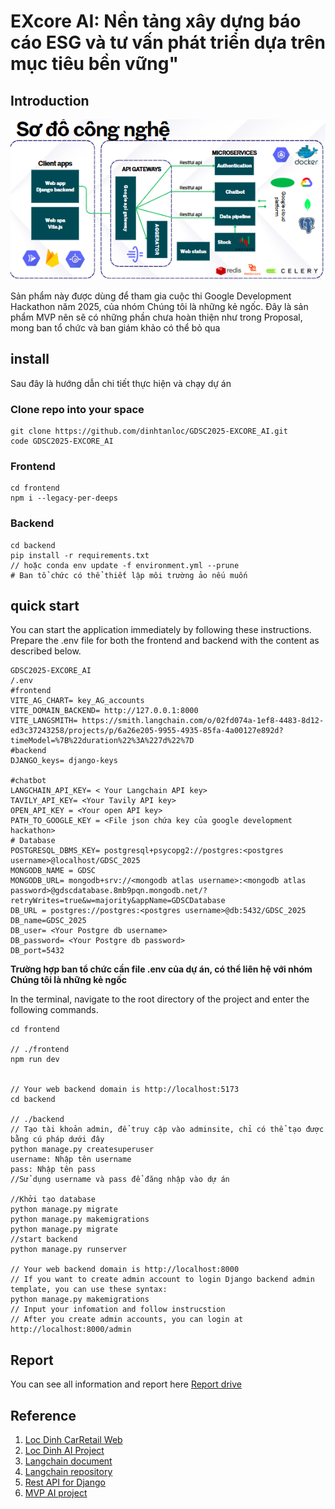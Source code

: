 # EXcore AI: Nền tảng xây dựng báo cáo ESG và tư vấn phát triển dựa trên mục tiêu bền vững"
## Introduction
![The project's web diagram and accompanying technologies.](images/project.png)

Sản phẩm này được dùng để tham gia cuộc thi Google Development Hackathon năm 2025, của nhóm Chúng tôi là những kẻ ngốc. Đây là sản phẩm MVP nên sẽ có những phần chưa hoàn thiện như trong Proposal, mong ban tổ chức và ban giám khảo có thể bỏ qua
## install
Sau đây là hướng dẫn chi tiết thực hiện và chạy dự án
### Clone repo into your space
```
git clone https://github.com/dinhtanloc/GDSC2025-EXCORE_AI.git
code GDSC2025-EXCORE_AI

```
### Frontend
```
cd frontend
npm i --legacy-per-deeps
```

### Backend
```
cd backend
pip install -r requirements.txt 
// hoặc conda env update -f environment.yml --prune
# Ban tổ chức có thể thiết lập môi trường ảo nếu muốn

```

## quick start
You can start the application immediately by following these instructions.
Prepare the .env file for both the frontend and backend with the content as described below.
```
GDSC2025-EXCORE_AI
/.env
#frontend
VITE_AG_CHART= key_AG_accounts
VITE_DOMAIN_BACKEND= http://127.0.0.1:8000
VITE_LANGSMITH= https://smith.langchain.com/o/02fd074a-1ef8-4483-8d12-ed3c37243258/projects/p/6a26e205-9955-4935-85fa-4a00127e892d?timeModel=%7B%22duration%22%3A%227d%22%7D
#backend
DJANGO_keys= django-keys

#chatbot
LANGCHAIN_API_KEY= < Your Langchain API key>
TAVILY_API_KEY= <Your Tavily API key>
OPEN_API_KEY = <Your open API key>
PATH_TO_GOOGLE_KEY = <File json chứa key của google development hackathon>
# Database
POSTGRESQL_DBMS_KEY= postgresql+psycopg2://postgres:<postgres username>@localhost/GDSC_2025
MONGODB_NAME = GDSC
MONGODB_URL= mongodb+srv://<mongodb atlas username>:<mongodb atlas password>@gdscdatabase.8mb9pqn.mongodb.net/?retryWrites=true&w=majority&appName=GDSCDatabase
DB_URL = postgres://postgres:<postgres username>@db:5432/GDSC_2025
DB_name=GDSC_2025
DB_user= <Your Postgre db username>
DB_password= <Your Postgre db password>
DB_port=5432

```
**Trường hợp ban tổ chức cần file .env của dự án, có thể liên hệ với nhóm Chúng tôi là những kẻ ngốc**


In the terminal, navigate to the root directory of the project and enter the following commands.

```
cd frontend

// ./frontend
npm run dev


// Your web backend domain is http://localhost:5173
cd backend

// ./backend
// Tạo tài khoản admin, để truy cập vào adminsite, chỉ có thể tạo được bằng cú pháp dưới đây
python manage.py createsuperuser
username: Nhập tên username
pass: Nhập tên pass
//Sử dụng username và pass để đăng nhập vào dự án

//Khởi tạo database
python manage.py migrate
python manage.py makemigrations
python manage.py migrate
//start backend
python manage.py runserver 

// Your web backend domain is http://localhost:8000
// If you want to create admin account to login Django backend admin template, you can use these syntax:
python manage.py makemigrations
// Input your infomation and follow instrucstion
// After you create admin accounts, you can login at http://localhost:8000/admin
```

## Report
You can see all information and report here [Report drive](https://drive.google.com/drive/folders/1grdqHzFVNXND2bPqbYF-Ff7zN9umYv5q?usp=drive_link)

## Reference
1. [Loc Dinh CarRetail Web](https://github.com/dinhtanloc/hw_web_development/tree/main)
2. [Loc Dinh AI Project](https://github.com/dinhtanloc/AI_project_final.git)
3. [Langchain document](https://www.langchain.com/)
4. [Langchain repository](https://github.com/langchain-ai/langchain)
5. [Rest API for Django](https://github.com/encode/django-rest-framework)
6. [MVP AI project](https://github.com/dinhtanloc/Stock-forecast-app-streamlit)